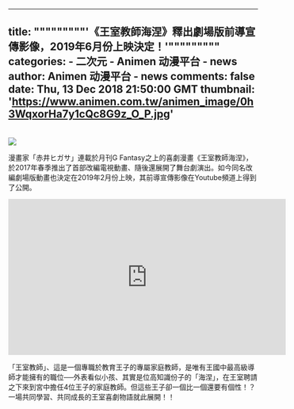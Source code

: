 
---
title: """""""""'《王室教師海涅》釋出劇場版前導宣傳影像，2019年6月份上映決定！'"""""""""
categories: 
    - 二次元
    - Animen 动漫平台 - news
author: Animen 动漫平台 - news
comments: false
date: Thu, 13 Dec 2018 21:50:00 GMT
thumbnail: 'https://www.animen.com.tw/animen_image/0h3WqxorHa7y1cQc8G9z_O_P.jpg'
---

<div>   
<br><img src="https://www.animen.com.tw/animen_image/0h3WqxorHa7y1cQc8G9z_O_P.jpg" referrerpolicy="no-referrer"><br><p>漫畫家「赤井ヒガサ」連載於月刊G Fantasy之上的喜劇漫畫《王室教師海涅》，於2017年春季推出了首部改編電視動畫、隨後還展開了舞台劇演出。如今同名改編劇場版動畫也決定在2019年2月份上映，其前導宣傳影像在Youtube頻道上得到了公開。</p>
<iframe width="560" height="315" src="https://www.youtube.com/embed/ThDEwS3nPO4" frameborder="0" allow="accelerometer; autoplay; encrypted-media; gyroscope; picture-in-picture" allowfullscreen></iframe><p>「王室教師」、這是一個專職於教育王子的專屬家庭教師，是唯有王國中最高級導師才能擁有的職位──外表看似小孩、其實是位高知識份子的「海涅」，在王室聘請之下來到宮中擔任4位王子的家庭教師。但這些王子卻一個比一個還要有個性！？一場共同學習、共同成長的王室喜劇物語就此展開！！</p>
  
</div>
            
